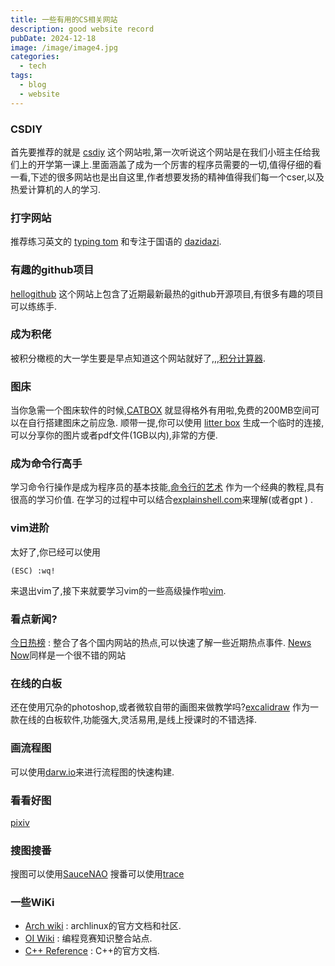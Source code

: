 ```yaml
---
title: 一些有用的CS相关网站
description: good website record
pubDate: 2024-12-18
image: /image/image4.jpg
categories:
  - tech
tags:
  - blog
  - website 
---
```




### CSDIY

首先要推荐的就是 [csdiy](https://csdiy.wiki/) 这个网站啦,第一次听说这个网站是在我们小班主任给我们上的开学第一课上.里面涵盖了成为一个厉害的程序员需要的一切,值得仔细的看一看,下述的很多网站也是出自这里,作者想要发扬的精神值得我们每一个cser,以及热爱计算机的人的学习.

### 打字网站

推荐练习英文的 [typing tom](https://www.typingtom.com/) 和专注于国语的 [dazidazi](https://www.dazidazi.com).

### 有趣的github项目

[hellogithub](https://hellogithub.com) 这个网站上包含了近期最新最热的github开源项目,有很多有趣的项目可以练练手.

### 成为积佬

被积分橄榄的大一学生要是早点知道这个网站就好了,,,[积分计算器](https://mathdf.com/int/cn/).

### 图床

当你急需一个图床软件的时候,[CATBOX](https://catbox.moe/) 就显得格外有用啦,免费的200MB空间可以在自行搭建图床之前应急.
顺带一提,你可以使用 [litter box](https://litterbox.catbox.moe/) 生成一个临时的连接,可以分享你的图片或者pdf文件(1GB以内),非常的方便.

### 成为命令行高手

学习命令行操作是成为程序员的基本技能,[命令行的艺术](https://github.com/jlevy/the-art-of-command-line/blob/master/README-zh.md) 作为一个经典的教程,具有很高的学习价值.
在学习的过程中可以结合[explainshell.com](https://explainshell.com/)来理解(或者gpt ) .

### vim进阶

太好了,你已经可以使用

``` vim
(ESC) :wq!
```

来退出vim了,接下来就要学习vim的一些高级操作啦[vim](https://github.com/wsdjeg/vim-galore-zh_cn).

### 看点新闻?

[今日热榜](https://tophub.today/) : 整合了各个国内网站的热点,可以快速了解一些近期热点事件.
[News Now](https://newsnow.busiyi.world/)同样是一个很不错的网站

### 在线的白板

还在使用冗杂的photoshop,或者微软自带的画图来做教学吗?[excalidraw](https://excalidraw.com/) 作为一款在线的白板软件,功能强大,灵活易用,是线上授课时的不错选择.

### 画流程图

可以使用[darw.io](http://darw.io)来进行流程图的快速构建.

### 看看好图

[pixiv](https://www.pixiv.net)

### 搜图搜番

搜图可以使用[SauceNAO](https://saucenao.com)
搜番可以使用[trace](https://trace.moe)

### 一些WiKi

+ [Arch wiki](https://wiki.archlinux.org) : archlinux的官方文档和社区.
+ [OI Wiki](http://oiwiki.com/) : 编程竞赛知识整合站点.
+ [C++ Reference](https://en.cppreference.com) : C++的官方文档.
